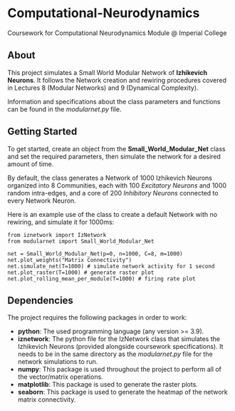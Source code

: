 # Computational-Neurodynamics
Coursework for Computational Neurodynamics Module @ Imperial College

## About
This project simulates a Small World Modular Network of **Izhikevich Neurons**. It follows the Network creation and rewiring procedures covered in Lectures 8 (Modular Networks) and 9 (Dynamical Complexity).

Information and specifications about the class parameters and functions can be found in the _modularnet.py_ file.
    
## Getting Started
To get started, create an object from the **Small_World_Modular_Net** class and set the required parameters, then simulate the network for a desired amount of time.

By default, the class generates a Network of 1000 Izhikevich Neurons organized into 8 Communities, each with 100 _Excitatory Neurons_ and 1000 random intra-edges, and a core of 200 _Inhibitory Neurons_ connected to every Network Neuron.

Here is an example use of the class to create a default Network with no rewiring, and simulate it for 1000ms:

    from iznetwork import IzNetwork
    from modularnet import Small_World_Modular_Net

    net = Small_World_Modular_Net(p=0, n=1000, C=8, m=1000) 
    net.plot_weights("Matrix Connectivity")
    net.simulate_net(T=1000) # simulate network activity for 1 second
    net.plot_raster(T=1000) # generate raster plot
    net.plot_rolling_mean_per_module(T=1000) # firing rate plot

## Dependencies
The project requires the following packages in order to work:
* **python**: The used programming language (any version >= 3.9).
* **iznetwork**: The python file for the IzNetwork class that simulates the Izhikevich Neurons (provided alongside coursework specifications). It needs to be in the same directory as the _modularnet.py_ file for the network simulations to run.
* **numpy**: This package is used throughout the project to perform all of the vector/matrix operations.
* **matplotlib**: This package is used to generate the raster plots.
* **seaborn**: This package is used to generate the heatmap of the network matrix connectivity.